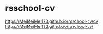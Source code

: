 # rsschool-cv
https://MeiMeiMei123.github.io/rsschool-cv/cv
https://MeiMeiMei123.github.io/rsschool-cv/
